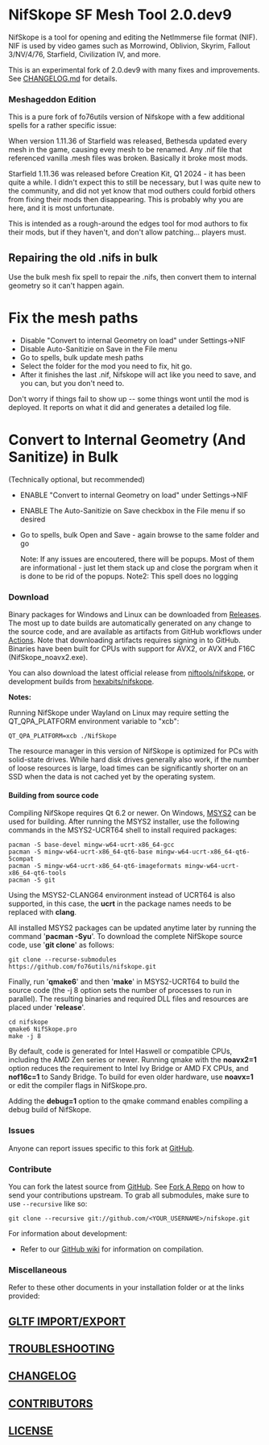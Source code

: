 ﻿# NifSkope SF Mesh Tool 2.0.dev9

NifSkope is a tool for opening and editing the NetImmerse file format (NIF). NIF is used by video games such as Morrowind, Oblivion, Skyrim, Fallout 3/NV/4/76, Starfield, Civilization IV, and more.

This is an experimental fork of 2.0.dev9 with many fixes and improvements. See [CHANGELOG.md](https://github.com/fo76utils/nifskope/blob/develop/CHANGELOG.md) for details.

### Meshageddon Edition

This is a pure fork of fo76utils version of Nifskope with a few additional spells for a rather specific issue:

When version 1.11.36 of Starfield was released, Bethesda updated every mesh in the game, causing evey mesh to be renamed.
Any .nif file that referenced vanilla .mesh files was broken. Basically it broke most mods.

Starfield 1.11.36 was released before Creation Kit, Q1 2024 - it has been quite a while. I didn't expect this to still be necessary, but I was quite
new to the community, and did not yet know that mod outhers could forbid others from fixing their mods then disappearing.
This is probably why you are here, and it is most unfortunate.

This is intended as a rough-around the edges tool for mod authors to fix their mods, but if they haven't, and don't allow patching... players must.

## Repairing the old .nifs in bulk

Use the bulk mesh fix spell to repair the .nifs, then convert them to internal geometry so it can't happen again.

# Fix the mesh paths

* Disable "Convert to internal Geometry on load" under Settings->NIF
* Disable Auto-Sanitizie on Save in the File menu
* Go to spells, bulk update mesh paths
* Select the folder for the mod you need to fix, hit go.
* After it finishes the last .nif, Nifskope will act like you need to save, and you can, but you don't need to.

Don't worry if things fail to show up -- some things wont until the mod is deployed.
It reports on what it did and generates a detailed log file.

# Convert to Internal Geometry (And Sanitize) in Bulk
(Technically optional, but recommended)

* ENABLE "Convert to internal Geometry on load" under Settings->NIF
* ENABLE The Auto-Sanitizie on Save checkbox in the File menu if so desired
* Go to spells, bulk Open and Save - again browse to the same folder and go

  Note: If any issues are encoutered, there will be popups. Most of them are informational - just let them stack up and close the porgram when it is done to be rid of the popups.
  Note2: This spell does no logging


### Download

Binary packages for Windows and Linux can be downloaded from [Releases](https://github.com/fo76utils/nifskope/releases). The most up to date builds are automatically generated on any change to the source code, and are available as artifacts from GitHub workflows under [Actions](https://github.com/fo76utils/nifskope/actions). Note that downloading artifacts requires signing in to GitHub. Binaries have been built for CPUs with support for AVX2, or AVX and F16C (NifSkope\_noavx2.exe).

You can also download the latest official release from [niftools/nifskope](https://github.com/niftools/nifskope/releases), or development builds from [hexabits/nifskope](https://github.com/hexabits/nifskope/releases).

**Notes:**

Running NifSkope under Wayland on Linux may require setting the QT\_QPA\_PLATFORM environment variable to "xcb":

    QT_QPA_PLATFORM=xcb ./NifSkope

The resource manager in this version of NifSkope is optimized for PCs with solid-state drives. While hard disk drives generally also work, if the number of loose resources is large, load times can be significantly shorter on an SSD when the data is not cached yet by the operating system.

#### Building from source code

Compiling NifSkope requires Qt 6.2 or newer. On Windows, [MSYS2](https://www.msys2.org/) can be used for building. After running the MSYS2 installer, use the following commands in the MSYS2-UCRT64 shell to install required packages:

    pacman -S base-devel mingw-w64-ucrt-x86_64-gcc
    pacman -S mingw-w64-ucrt-x86_64-qt6-base mingw-w64-ucrt-x86_64-qt6-5compat
    pacman -S mingw-w64-ucrt-x86_64-qt6-imageformats mingw-w64-ucrt-x86_64-qt6-tools
    pacman -S git

Using the MSYS2-CLANG64 environment instead of UCRT64 is also supported, in this case, the **ucrt** in the package names needs to be replaced with **clang**.

All installed MSYS2 packages can be updated anytime later by running the command '**pacman -Syu**'. To download the complete NifSkope source code, use '**git clone**' as follows:

    git clone --recurse-submodules https://github.com/fo76utils/nifskope.git

Finally, run '**qmake6**' and then '**make**' in MSYS2-UCRT64 to build the source code (the -j 8 option sets the number of processes to run in parallel). The resulting binaries and required DLL files and resources are placed under '**release**'.

    cd nifskope
    qmake6 NifSkope.pro
    make -j 8

By default, code is generated for Intel Haswell or compatible CPUs, including the AMD Zen series or newer. Running qmake with the **noavx2=1** option reduces the requirement to Intel Ivy Bridge or AMD FX CPUs, and **nof16c=1** to Sandy Bridge. To build for even older hardware, use **noavx=1** or edit the compiler flags in NifSkope.pro.

Adding the **debug=1** option to the qmake command enables compiling a debug build of NifSkope.

### Issues

Anyone can report issues specific to this fork at [GitHub](https://github.com/fo76utils/nifskope/issues).


### Contribute

You can fork the latest source from [GitHub](https://github.com/fo76utils/nifskope). See [Fork A Repo](https://help.github.com/articles/fork-a-repo) on how to send your contributions upstream. To grab all submodules, make sure to use `--recursive` like so:

```
git clone --recursive git://github.com/<YOUR_USERNAME>/nifskope.git
```

For information about development:

- Refer to our [GitHub wiki](https://github.com/niftools/nifskope/wiki#wiki-development) for information on compilation.


### Miscellaneous

Refer to these other documents in your installation folder or at the links provided:


## [GLTF IMPORT/EXPORT](https://github.com/fo76utils/nifskope/blob/develop/README_GLTF.md)

## [TROUBLESHOOTING](https://github.com/fo76utils/nifskope/blob/develop/TROUBLESHOOTING.md)

## [CHANGELOG](https://github.com/fo76utils/nifskope/blob/develop/CHANGELOG.md)

## [CONTRIBUTORS](https://github.com/fo76utils/nifskope/blob/develop/CONTRIBUTORS.md)

## [LICENSE](https://github.com/fo76utils/nifskope/blob/develop/LICENSE.md)

